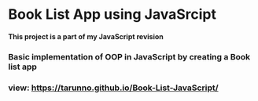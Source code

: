 # Book List App using JavaSrcipt
#### This project is a part of my JavaScript revision
### Basic implementation of OOP in JavaScript by creating a Book list app
### view: https://tarunno.github.io/Book-List-JavaScript/

